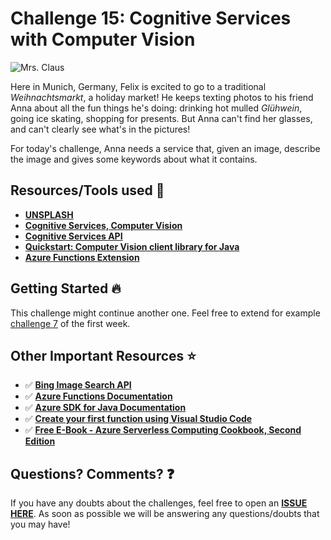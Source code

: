 # Challenge 15: Cognitive Services with Computer Vision

![Mrs. Claus](https://res.cloudinary.com/jen-looper/image/upload/v1575488631/images/challenge-15_ohenlt.jpg)

Here in Munich, Germany, Felix is excited to go to a traditional _Weihnachtsmarkt_, a holiday market! He keeps texting photos to his friend Anna about all the fun things he's doing: drinking hot mulled _Glühwein_, going ice skating, shopping for presents.
But Anna can't find her glasses, and can't clearly see what's in the pictures!

For today's challenge, Anna needs a service that, given an image, describe the image and gives some keywords about what it contains.


## Resources/Tools used 🚀

-   **[UNSPLASH](https://unsplash.com)**
-   **[Cognitive Services, Computer Vision](https://docs.microsoft.com/en-us/azure/cognitive-services/computer-vision/home?WT.mc_id=25daysofserverless-github-cxa)**
-   **[Cognitive Services API](https://westcentralus.dev.cognitive.microsoft.com/docs/services/5adf991815e1060e6355ad44/operations/56f91f2e778daf14a499e1fe?WT.mc_id=25daysofserverless-github-cxa)**
-   **[Quickstart: Computer Vision client library for Java](https://docs.microsoft.com/azure/cognitive-services/computer-vision/quickstarts-sdk/java-sdk?WT.mc_id=25daysofserverless-github-cxa)**
-   **[Azure Functions Extension](https://marketplace.visualstudio.com/items?itemName=ms-azuretools.vscode-azurefunctions&WT.mc_id=25daysofserverless-github-cxa)**


## Getting Started 🔥

This challenge might continue another one. Feel free to extend for example [challenge 7](https://25daysofserverless.com/calendar/7)  of the first week.


## Other Important Resources ⭐️

-   ✅ **[Bing Image Search API](https://azure.microsoft.com/en-us/services/cognitive-services/bing-image-search-api?WT.mc_id=25daysofserverless-github-cxa)**
-   ✅ **[Azure Functions Documentation](https://docs.microsoft.com/azure/azure-functions/?WT.mc_id=25daysofserverless-github-cxa)**
-   ✅ **[Azure SDK for Java Documentation](https://docs.microsoft.com/en-us/azure/java/?WT.mc_id=25daysofserverless-github-cxa)**
-   ✅ **[Create your first function using Visual Studio Code](https://docs.microsoft.com/azure/azure-functions/functions-create-first-java-maven?WT.mc_id=25daysofserverless-github-cxa)**
-   ✅ **[Free E-Book - Azure Serverless Computing Cookbook, Second Edition](https://azure.microsoft.com/resources/azure-serverless-computing-cookbook/?WT.mc_id=25daysofserverless-github-cxa)**

## Questions? Comments? ❓

If you have any doubts about the challenges, feel free to open an **[ISSUE HERE](https://github.com/microsoft/25-days-of-serverless/issues)**. As soon as possible we will be answering any questions/doubts that you may have!
